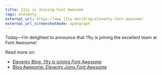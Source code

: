 ```yaml
---
title: 11ty is Joining Font Awesome
tags: eleventy
external_url: https://www.11ty.dev/blog/eleventy-font-awesome/
external_url_screenshotmode: opengraph
---
```

Today—I’m delighted to announce that 11ty is joining the excellent team at Font Awesome!

Read more on:

* [Eleventy Blog: _11ty is joining Font Awesome_](https://www.11ty.dev/blog/eleventy-font-awesome/)
* [Blog Awesome: _Eleventy Joins Font Awesome_](https://blog.fontawesome.com/eleventy-joins-font-awesome/)
